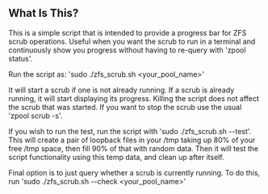 ## What Is This?

This is a simple script that is intended to provide a progress bar for ZFS scrub operations. Useful when you want the scrub to run in a terminal and continuously show you progress without having to re-query with 'zpool status'.

Run the script as: 'sudo ./zfs_scrub.sh <your_pool_name>'

It will start a scrub if one is not already running. If a scrub is already running, it will start displaying its progress. Killing the script does not affect the scrub that was started. If you want to stop the scrub use the usual 'zpool scrub -s'. 

If you wish to run the test, run the script with 'sudo ./zfs_scrub.sh --test'. This will create a pair of loopback files in your /tmp taking up 80% of your free /tmp space, then fill 90% of that with random data. Then it will test the script functionality using this temp data, and clean up after itself.

Final option is to just query whether a scrub is currently running. To do this, run 'sudo ./zfs_scrub.sh --check <your_pool_name>'
